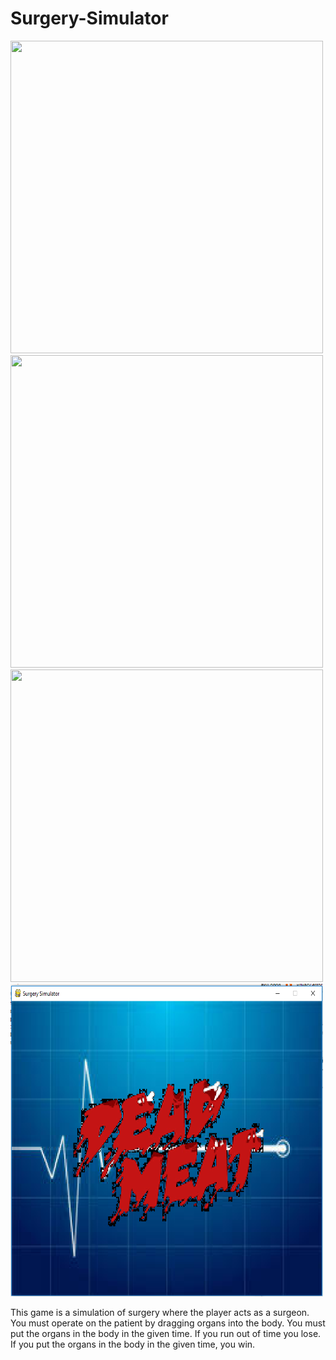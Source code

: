 # Surgery-Simulator
<img src = "https://github.com/Kxu021/pyGame-Surgery-Simulator/blob/master/Capture2.PNG" width=500 height=500>
<img src = "https://github.com/Kxu021/pyGame-Surgery-Simulator/blob/master/Capture1.PNG" width=500 height=500>
<img src = "https://github.com/Kxu021/pyGame-Surgery-Simulator/blob/master/Capture3.PNG" width=500 height=500>
<img src = "https://github.com/Kxu021/Surgery-Simulator/blob/master/Capture4.PNG" width=500 height=500>
<p>This game is a simulation of surgery where the player acts as a surgeon. You must operate on the patient by dragging organs into the body. You must put the organs in the body in the given time. If you run out of time you lose. If you put the organs in the body in the given time, you win.   
